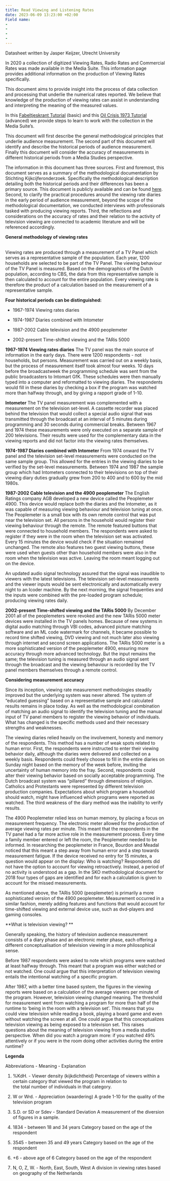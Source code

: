 ```yaml
---
title: Read Viewing and Listening Rates
date: 2023-06-09 13:23:00 +02:00
Field name:
- 
- 
- 
- 
---
```


Datasheet written by Jasper Keijzer, Utrecht University

In 2020 a collection of digitized Viewing Rates, Radio Rates and Commercial Rates was made available in the Media Suite. This information page provides additional information on the production of Viewing Rates specifically.

This document aims to provide insight into the process of data collection and processing that underlie the numerical rates reported. We believe that knowledge of the production of viewing rates can assist in understanding and interpreting the meaning of the measured values.

In this [Fabeltjeskrant Tutorial](http://https://mediasuite.clariah.nl/learn/subject-tutorials/the-viewing-rates-of-the-fabeltjeskrant) (basic)  and this [Oil Crisis 1973 Tutorial](http://https://mediasuite.clariah.nl/learn/subject-tutorials/viewing-rates-for-television-history) (advanced) we provide steps to learn to work with the collection in the Media Suite’s.

This document will first describe the general methodological principles that underlie audience measurement. The second part of this document will identify and describe the historical periods of audience measurement. Finally this document will consider the accuracy of measurements in different historical periods from a Media Studies perspective.

The information in this document has three sources. First and foremost, this document serves as a summary of the methodological documentation by Stichting Kijkcijferonderzoek. Specifically the methodological description detailing both the historical periods and their differences has been a primary source. This document is publicly available and can be found [here](https://kijkonderzoek.nl/images/Methodologische_documenten/180101_Methodological_description_2018.pdf).
Second, to clarify the practical procedures around the viewing rate diaries in the early period of audience measurement, beyond the scope of the methodological documentation, we conducted interviews with professionals tasked with producing viewing reports.
Third, the reflections and considerations on the accuracy of rates and their relation to the activity of television viewing are connected to academic literature and will be referenced accordingly.

**General methodology of viewing rates**

\
Viewing rates are produced through a measurement of a TV Panel which serves as a representative sample of the population. Each year, 1200 households are selected to be part of the TV Panel. The viewing behaviour of the TV Panel is measured. Based on the demographics of the Dutch population, according to CBS, the data from this representative sample is then calculated to account for the entire population. Every viewing rate is therefore the product of a calculation based on the measurement of a representative sample.

**Four historical periods can be distinguished:**

* 1967-1974 Viewing rates diaries

* 1974-1987 Diaries combined with Intometer

* 1987-2002 Cable television and the 4900 peoplemeter

* 2002-present Time-shifted viewing and the TARis 5000

**1967-1974 Viewing rates diaries**
The TV panel was the main source of information in the early days. There were 1200 respondents - not households, but persons. Measurement was carried out on a weekly basis, but the process of measurement itself took almost four weeks. 10 days before the broadcastweek the programming schedule was sent from the public broadcasters to Intomart GfK. These schedules were then manually typed into a computer and reformatted to viewing diaries. The respondents would fill in these diaries by checking a box if the program was watched more than halfway through, and by giving a rapport grade of 1-10.

**Intometer**
The TV panel measurement was complemented with a measurement on the television set-level. A cassette recorder was placed behind the television that would collect a special audio signal that was transmitted through the broadcast at an interval of 5 minutes during programming and 30 seconds during commercial breaks. Between 1967 and 1974 these measurements were only executed on a separate sample of 200 televisions. Their results were used for the complementary data in the viewing reports and did not factor into the viewing rates themselves.

**1974-1987 Diaries combined with Intometer**
From 1974 onward the TV panel and the television set-level measurements were conducted on the same sample group. This allowed for the entries in the viewing diaries to be verified by the set-level measurements. Between 1974 and 1987 the sample group which had Intometers connected to their televisions on top of their viewing diary duties gradually grew from 200 to 400 and to 600 by the mid 1980s.

**1987-2002 Cable television and the 4900 peoplemeter**
The English Ratings company AGB developed a new device called the Peoplemeter 4900. This device would replace both the diaries and the Intometer, as it was capable of measuring viewing behaviour and television tuning at once. The Peoplemeter is a small box with its own remote control that was put near the television set. All persons in the household would register their viewing behaviour through the remote. The remote featured buttons that were connected to household members. The respondents were asked to register if they were in the room when the television set was activated. Every 15 minutes the device would check if the situation remained unchanged. The remote also features two guest viewing buttons, these were used when guests other than household members were also in the room when the television was active. Leaving the room meant logging out on the device.

An updated audio signal technology assured that the signal was inaudible to viewers with the latest televisions. The television set-level measurements and the viewer inputs would be sent electronically and automatically every night to an Icoder machine. By the next morning, the signal frequenties and the inputs were combined with the pre-loaded program schedule; producing viewing rates daily.

**2002-present Time-shifted viewing and the TARis 5000**
By December 2001 all of the peoplemeters were revoked and the new TARis 5000 meter devices were installed in the TV panels homes. Because of new systems in digital audio matching through VBI codes, advanced picture matching software and an ML code watermark for channels, it became possible to record time shifted viewing, DVD viewing and not much later also viewing through internet and second screen applications. The TARis 5000 meter is a more sophisticated version of the peoplemeter 4900, ensuring more accuracy through more advanced technology. But the input remains the same; the television tuning is measured through an audio signal sent through the broadcast and the viewing behaviour is recorded by the TV panel members themselves through a remote control.

**Considering measurement accuracy**

Since its inception, viewing rate measurement methodologies steadily improved but the underlying system was never altered. The system of “educated guessing” based on a representative sample and calculated results remains in place today. As well as the methodological combination of matching an audio signal to identify the television tuning and the manual input of TV panel members to register the viewing behavior of individuals. What has changed is the specific methods used and their necessary strengths and weaknesses.

The viewing diaries relied heavily on the involvement, honesty and memory of the respondents. This method has a number of weak spots related to human error. First, the respondents were instructed to enter their viewing behavior daily, although the diaries were delivered and collected on a weekly basis. Respondents could freely choose to fill in the entire diaries on Sunday night based on the memory of the week before, inviting the uncertainty of human memory into the fray. Second, respondents could alter their viewing behavior based on socially acceptable programming. The Dutch broadcast system was “pillared” through dimensions of religion. Catholics and Protestants were represented by different television production companies. Expectations about which program a household should watch, might have influenced which programs were reported as watched. The third weakness of the diary method was the inability to verify results.

The 4900 Peoplemeter relied less on human memory, by placing a focus on measurement frequency. The electronic meter allowed for the production of average viewing rates per minute. This meant that the respondents in the TV panel had a far more active role in the measurement process. Every time a family member entered or left the room, the Peoplemeter needed to be informed. In researching the peoplemeter in France, Bourdon and Meadal noticed that this meant a step away from human error and a step towards measurement fatigue. If the device received no entry for 15 minutes, a question would appear on the display: Who is watching? Respondents did not have the option to account for viewing retroactively. Instead, a period of no activity is understood as a gap. In the SKO methodological document for 2018 four types of gaps are identified and for each a calculation is given to account for the missed measurements.

As mentioned above, the TARis 5000 (peoplemeter) is primarily a more sophisticated version of the 4900 peoplemeter. Measurement occurred in a similar fashion, merely adding features and functions that would account for time-shifted viewing and external device use, such as dvd-players and gaming consoles.

**What is television viewing? **

Generally speaking, the history of television audience measurement consists of a diary phase and an electronic meter phase, each offering a different conceptualisation of television viewing in a more philosophical sense. 

Before 1987 respondents were asked to note which programs were watched at least halfway through. This meant that a program was either watched or not watched. One could argue that this interpretation of television viewing entails the intentional watching of a specific program.

After 1987, with a better time based system, the figures in the viewing reports were based on a calculation of the average viewers per minute of the program. However, television viewing changed meaning. The threshold for measurement went from watching a program for more than half of the runtime to ‘being in the room with a television set’. This means that you could view television while reading a book, playing a board game and even without watching the screen at all. One could argue that this conceptualizes television viewing as being exposed to a television set. This raises questions about the meaning of television viewing from a media studies perspective. When did you watch a program more: if you watched 49% attentively or if you were in the room doing other activities during the entire runtime?

**Legenda**


Abbreviations - Meaning - Explanation

1. %KdH. - Viewer density (kijkdichtheid)
   Percentage of viewers within a certain category that viewed the program in relation to \
   the total number of individuals in that category.

2. W or Wrd. - Appreciation (waardering)
   A grade 1-10 for the quality of the television program

3. S.D. or SD or Sdev - Standard Deviation
   A measurement of the diversion of figures in a sample.

4. 1834 - between 18 and 34 years
   Category based on the age of the respondent

5. 3545 - between 35 and 49 years
   Category based on the age of the respondent

6. \+6 - above age of 6
   Category based on the age of the respondent

7. N, O, Z, W. - North, East, South, West
   A division in viewing rates based on geography of the Netherlands